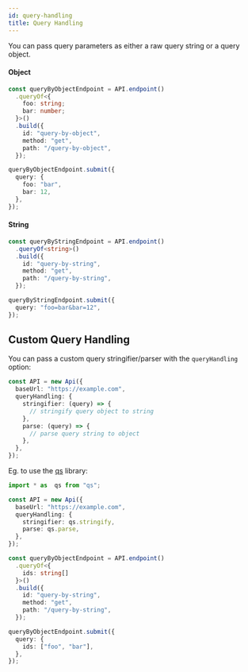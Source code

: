 ```yaml
---
id: query-handling
title: Query Handling
---
```


You can pass query parameters as either a raw query string or a query object.

#### Object

```typescript {2-5,13-16}
const queryByObjectEndpoint = API.endpoint()
  .queryOf<{
    foo: string;
    bar: number;
  }>()
  .build({
    id: "query-by-object",
    method: "get",
    path: "/query-by-object",
  });

queryByObjectEndpoint.submit({
  query: {
    foo: "bar",
    bar: 12,
  },
});
```

#### String

```typescript {2,10}
const queryByStringEndpoint = API.endpoint()
  .queryOf<string>()
  .build({
    id: "query-by-string",
    method: "get",
    path: "/query-by-string",
  });

queryByStringEndpoint.submit({
  query: "foo=bar&bar=12",
});
```

## Custom Query Handling

You can pass a custom query stringifier/parser with the `queryHandling` option:

```typescript
const API = new Api({
  baseUrl: "https://example.com",
  queryHandling: {
    stringifier: (query) => {
      // stringify query object to string
    },
    parse: (query) => {
      // parse query string to object
    },
  },
});
```

Eg. to use the [qs](https://www.npmjs.com/package/qs) library:

```typescript
import * as  qs from "qs";

const API = new Api({
  baseUrl: "https://example.com",
  queryHandling: {
    stringifier: qs.stringify,
    parse: qs.parse,
  },
});

const queryByObjectEndpoint = API.endpoint()
  .queryOf<{
    ids: string[]
  }>()
  .build({
    id: "query-by-string",
    method: "get",
    path: "/query-by-string",
  });

queryByObjectEndpoint.submit({
  query: {
    ids: ["foo", "bar"],
  },
});
```